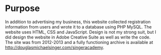 # Purpose
In addition to advertising my business, this website collected registration information from users and wrote it to a database using PHP MySQL.  The website uses HTML, CSS and JavaScript. Design is not my strong suit, but I did design the website in Adobe Creative Suite as well as write the code.  The site was from 2012-2013 and a fully functioning archive is available at http://douglasmichaelsinger.com/singeracademy.
